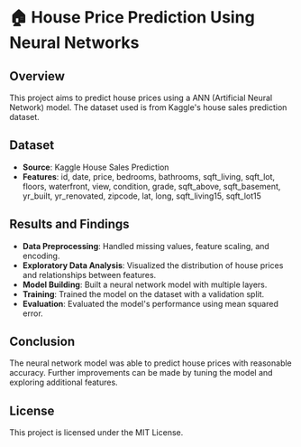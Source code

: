 # 🏠 House Price Prediction Using Neural Networks

## Overview
This project aims to predict house prices using a ANN (Artificial Neural Network) model. The dataset used is from Kaggle's house sales prediction dataset.

## Dataset
- **Source**: Kaggle House Sales Prediction
- **Features**: id, date, price, bedrooms, bathrooms, sqft_living, sqft_lot, floors, waterfront, view, condition, grade, sqft_above, sqft_basement, yr_built, yr_renovated, zipcode, lat, long, sqft_living15, sqft_lot15

## Results and Findings
- **Data Preprocessing**: Handled missing values, feature scaling, and encoding.
- **Exploratory Data Analysis**: Visualized the distribution of house prices and relationships between features.
- **Model Building**: Built a neural network model with multiple layers.
- **Training**: Trained the model on the dataset with a validation split.
- **Evaluation**: Evaluated the model's performance using mean squared error.

## Conclusion
The neural network model was able to predict house prices with reasonable accuracy. Further improvements can be made by tuning the model and exploring additional features.

## License
This project is licensed under the MIT License.
